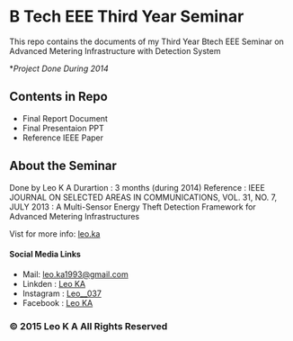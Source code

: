 # B Tech EEE Third Year Seminar
This repo contains the documents of my Third Year Btech EEE Seminar on Advanced Metering Infrastructure with Detection System

**Project Done During 2014*

## Contents in Repo
- Final Report Document
- Final Presentaion PPT
- Reference IEEE Paper

## About the Seminar
Done by Leo K A
Durartion : 3 months (during 2014)
Reference : IEEE JOURNAL ON SELECTED AREAS IN COMMUNICATIONS, VOL. 31, NO. 7, JULY 2013 : A Multi-Sensor Energy Theft Detection
Framework for Advanced Metering Infrastructures

Vist for more info: [leo.ka](https://leoka1993.wixsite.com/leoka)

#### Social Media Links
- Mail: leo.ka1993@gmail.com
- Linkden : [Leo KA](http://linkedin.com/in/leoka037)
- Instagram : [Leo__037](https://instagram.com/leo____037)
- Facebook : [Leo KA](http://www.facebook.com/LEO.K.A.037)

### © 2015 Leo K A All Rights Reserved
